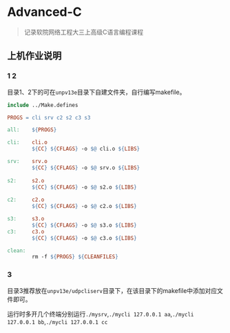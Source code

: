 # Advanced-C
> 记录软院网络工程大三上高级C语言编程课程

## 上机作业说明
### 1 2
目录1、2下的可在`unpv13e`目录下自建文件夹，自行编写makefile。
```makefile
include ../Make.defines

PROGS =	cli srv c2 s2 c3 s3

all:	${PROGS}

cli:	cli.o
		${CC} ${CFLAGS} -o $@ cli.o ${LIBS}

srv:	srv.o
		${CC} ${CFLAGS} -o $@ srv.o ${LIBS}
		
s2:		s2.o
		${CC} ${CFLAGS} -o $@ s2.o ${LIBS}
		
c2:	    c2.o
		${CC} ${CFLAGS} -o $@ c2.o ${LIBS}

s3:	    s3.o
		${CC} ${CFLAGS} -o $@ s3.o ${LIBS}		
c3:	    c3.o
		${CC} ${CFLAGS} -o $@ c3.o ${LIBS}		

clean:
		rm -f ${PROGS} ${CLEANFILES}

```
### 3

目录3推荐放在`unpv13e/udpcliserv`目录下，在该目录下的makefile中添加对应文件即可。

运行时多开几个终端分别运行`./mysrv`,`./mycli 127.0.0.1 aa`,`./mycli 127.0.0.1 bb`,`./mycli 127.0.0.1 cc`

